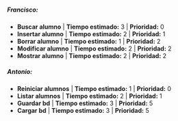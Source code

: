 ##### Francisco:

- **Buscar alumno**    | **Tiempo estimado:** 3 | **Prioridad:** 0
- **Insertar alumno**  | **Tiempo estimado:** 2 | **Prioridad:** 1
- **Borrar alumno**    | **Tiempo estimado:** 1 | **Prioridad:** 2
- **Modificar alumno** | **Tiempo estimado:** 2 | **Prioridad:** 2
- **Mostrar alumno**   | **Tiempo estimado:** 2 | **Prioridad:** 2

##### Antonio:

- **Reiniciar alumnos** | **Tiempo estimado:** 1 | **Prioridad:** 0
- **Listar alumnos**    | **Tiempo estimado:** 2 | **Prioridad:** 1
- **Guardar bd**        | **Tiempo estimado:** 3 | **Prioridad:** 5
- **Cargar bd**         | **Tiempo estimado:** 3 | **Prioridad:** 5
